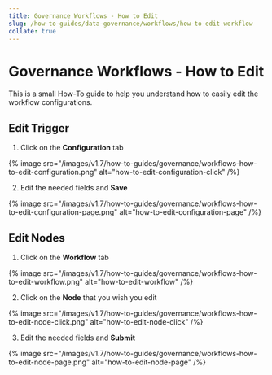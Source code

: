 ```yaml
---
title: Governance Workflows - How to Edit
slug: /how-to-guides/data-governance/workflows/how-to-edit-workflow
collate: true
---
```


# Governance Workflows - How to Edit

This is a small How-To guide to help you understand how to easily edit the workflow configurations.

## Edit Trigger

1. Click on the **Configuration** tab

{% image src="/images/v1.7/how-to-guides/governance/workflows-how-to-edit-configuration.png" alt="how-to-edit-configuration-click" /%}

2. Edit the needed fields and **Save**

{% image src="/images/v1.7/how-to-guides/governance/workflows-how-to-edit-configuration-page.png" alt="how-to-edit-configuration-page" /%}

## Edit Nodes

1. Click on the **Workflow** tab

{% image src="/images/v1.7/how-to-guides/governance/workflows-how-to-edit-workflow.png" alt="how-to-edit-workflow" /%}

2. Click on the **Node** that you wish you edit

{% image src="/images/v1.7/how-to-guides/governance/workflows-how-to-edit-node-click.png" alt="how-to-edit-node-click" /%}

3. Edit the needed fields and **Submit**

{% image src="/images/v1.7/how-to-guides/governance/workflows-how-to-edit-node-page.png" alt="how-to-edit-node-page" /%}
